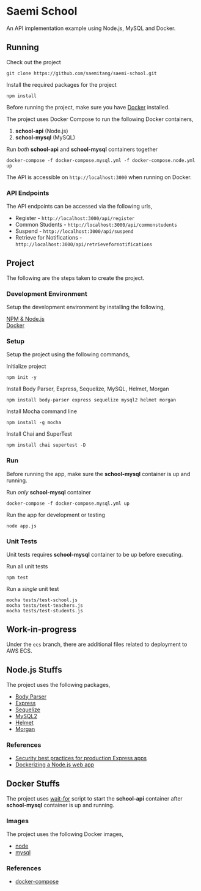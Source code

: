 # Saemi School
An API implementation example using Node.js, MySQL and Docker.

## Running
Check out the project

`git clone https://github.com/saemitang/saemi-school.git`

Install the required packages for the project

`npm install`

Before running the project, make sure you have [Docker](https://www.docker.com/community-edition) installed.

The project uses Docker Compose to run the following Docker containers,
1. **school-api** (Node.js)
2. **school-mysql** (MySQL)

Run _both_ **school-api** and **school-mysql** containers together

`docker-compose -f docker-compose.mysql.yml -f docker-compose.node.yml up`

The API is accessible on `http://localhost:3000` when running on Docker.

### API Endpoints
The API endpoints can be accessed via the following urls,

* Register - `http://localhost:3000/api/register`  
* Common Students - `http://localhost:3000/api/commonstudents`  
* Suspend - `http://localhost:3000/api/suspend`  
* Retrieve for Notifications - `http://localhost:3000/api/retrievefornotifications`  

## Project
The following are the steps taken to create the project.

### Development Environment
Setup the development environment by installing the following,

[NPM & Node.js](https://nodejs.org/en/download/)  
[Docker](https://www.docker.com/community-edition)

### Setup
Setup the project using the following commands,

Initialize project

`npm init -y`

Install Body Parser, Express, Sequelize, MySQL, Helmet, Morgan

`npm install body-parser express sequelize mysql2 helmet morgan`

Install Mocha command line

`npm install -g mocha`

Install Chai and SuperTest

`npm install chai supertest -D`

### Run
Before running the app, make sure the **school-mysql** container is up and running.

Run _only_ **school-mysql** container

`docker-compose -f docker-compose.mysql.yml up`

Run the app for development or testing

`node app.js`

### Unit Tests
Unit tests requires **school-mysql** container to be up before executing.

Run all unit tests

`npm test`

Run a _single_ unit test

`mocha tests/test-school.js`  
`mocha tests/test-teachers.js`  
`mocha tests/test-students.js`

## Work-in-progress
Under the `ecs` branch, there are additional files related to deployment to AWS ECS.

## Node.js Stuffs
The project uses the following packages,
* [Body Parser](https://www.npmjs.com/package/body-parser)
* [Express](https://www.npmjs.com/package/express)
* [Sequelize](https://www.npmjs.com/package/sequelize)
* [MySQL2](https://www.npmjs.com/package/mysql2)
* [Helmet](https://www.npmjs.com/package/helmet)
* [Morgan](https://www.npmjs.com/package/morgan)

### References
* [Security best practices for production Express apps](https://expressjs.com/en/advanced/best-practice-security.html)
* [Dockerizing a Node.js web app](https://nodejs.org/en/docs/guides/nodejs-docker-webapp/)

## Docker Stuffs
The project uses [wait-for](https://github.com/Eficode/wait-for) script to start the **school-api** container after **school-mysql** container is up and running.

### Images
The project uses the following Docker images,
* [node](https://hub.docker.com/r/_/node/)
* [mysql](https://hub.docker.com/_/mysql/)

### References
* [docker-compose](https://docs.docker.com/compose/compose-file/)
